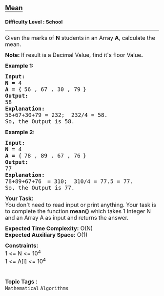 <h2><a href="https://practice.geeksforgeeks.org/problems/mean0021/1?page=1&category=CPP&sortBy=submissions">Mean</a></h2><h3>Difficulty Level : School</h3><hr><div class="problems_problem_content__Xm_eO"><p><span style="font-size:18px">Given the marks of <strong>N</strong> students<strong> </strong>in an Array <strong>A</strong>, calculate the mean.</span></p>

<p><span style="font-size:18px"><strong>Note: </strong>If result is a Decimal Value, find&nbsp;it's floor Value<strong>. </strong></span></p>

<p><span style="font-size:18px"><strong>Example 1:</strong></span></p>

<pre><span style="font-size:18px"><strong>Input:</strong></span>
<span style="font-size:18px"><strong>N = </strong>4 </span>
<span style="font-size:18px"><strong>A = </strong>{</span> <span style="font-size:18px">56 , 67 , 30 , 79</span> <span style="font-size:18px">}</span>
<span style="font-size:18px"><strong>Output:</strong></span>
<span style="font-size:18px">58</span>
<span style="font-size:18px"><strong>Explanation:</strong></span>
<span style="font-size:18px">56+67+30+79 = 232;  232/4 = 58.
So, the Output is 58.</span></pre>

<p><span style="font-size:18px"><strong>Example 2:</strong></span></p>

<pre><span style="font-size:18px"><strong>Input:</strong></span>
<span style="font-size:18px"><strong>N = </strong>4 </span>
<span style="font-size:18px"><strong>A = </strong>{</span> <span style="font-size:18px">78 , 89 , 67 , 76</span> <span style="font-size:18px">}</span>
<span style="font-size:18px"><strong>Output:</strong></span>
<span style="font-size:18px">77</span>
<span style="font-size:18px"><strong>Explanation:</strong></span>
<span style="font-size:18px">78+89+67+76</span> <span style="font-size:18px"> = 310;  310/4 = 77.5 = 77.
So, the Output is 77.</span>
</pre>

<p><span style="font-size:18px"><strong>Your Task:</strong><br>
You don't need to read input or print anything. Your task is to complete the function <strong>mean()</strong> which takes 1 Integer N and an Array A as input and returns the answer.</span></p>

<p><span style="font-size:18px"><strong>Expected Time Complexity:</strong> O(N)<br>
<strong>Expected Auxiliary Space:</strong> O(1)</span></p>

<p><span style="font-size:18px"><strong>Constraints:</strong><br>
1 &lt;= N &lt;= 10<sup>4</sup><br>
1 &lt;= A[i] &lt;= 10<sup>4</sup></span></p>
</div><br><p><span style=font-size:18px><strong>Topic Tags : </strong><br><code>Mathematical</code>&nbsp;<code>Algorithms</code>&nbsp;